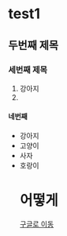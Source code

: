 # test1
## 두번째 제목
### 세번째 제목
1. 강아지
2. 
#### 네번째 
- 강아지
- 고양이
- 사자
- 호랑이
        <h1>어떻게 </h1>
        [구글로 이동](https://google.com)
